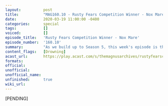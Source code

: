 ```yaml
---
layout:          post
title:           "MAG160.10 - Rusty Fears Competition Winner - Nox Mare"
date:            2020-03-19 11:00:00 -0400
categories:      special
tags:            []
voiced:          []
episode_title:   'Rusty Fears Competition Winner - Nox Mare'
episode_number:  '160.10'
summary:         "As we build up to Season 5, this week's episode is the first of two winning stories from the Rusty Fears 3: Fearsome writing competition.<br/><br/><i>Nox Mare</i> is written by <b>Elizabeth Wynn</b> and read by Jonathan Sims.<br/><br/>Note: this is a piece of standalone fiction and not a part of the Magnus canon."
content_flags:   [Drowning]
acast_url:       https://play.acast.com/s/themagnusarchives/rustyfearscompetitionwinner-noxmare
formats:         
official:        
unofficial:      
unofficial_name: 
unfinished:      true
wiki_url:        
---
```


[PENDING]
